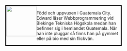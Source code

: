 <div style="margin: 25px auto; width: 75%; overflow: auto; border: 3px solid black;">
<img src="img/me-small.jpg" style="width: 100px; overflow: auto; float: left;">

Född och uppvuxen i Guatemala City. Edward läser Webbprogrammering vid Blekinge Tekniska Högskola medan han befinner sig i hemlandet Guatemala. När han inte pluggar så finns han på gymmet eller på bio med sin flickvän.
</div>
